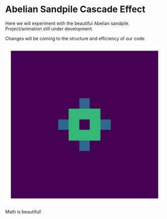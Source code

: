 # Abelian Sandpile Cascade Effect

Here we will experiment with the beautiful Abelian sandpile. Project/animation still under development.

Changes will be coming to the structure and efficiency of our code.

<img src="https://github.com/AtreyaSh/abelianSandpile/blob/master/gif/sandyMovie.gif" width="500">

Math is beautiful!
